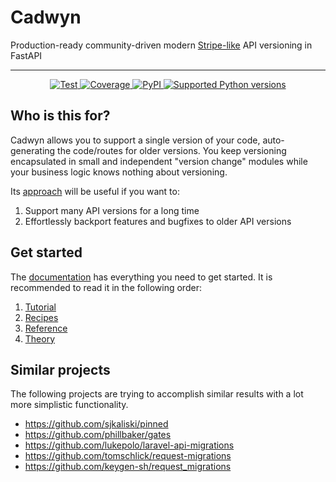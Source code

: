 # Cadwyn

Production-ready community-driven modern [Stripe-like](https://stripe.com/blog/api-versioning) API versioning in FastAPI

---

<p align="center">
<a href="https://github.com/zmievsa/cadwyn/actions?query=workflow%3ATests+event%3Apush+branch%3Amain" target="_blank">
    <img src="https://github.com/zmievsa/cadwyn/actions/workflows/test.yaml/badge.svg?branch=main&event=push" alt="Test">
</a>
<a href="https://codecov.io/gh/ovsyanka83/cadwyn" target="_blank">
    <img src="https://img.shields.io/codecov/c/github/ovsyanka83/cadwyn?color=%2334D058" alt="Coverage">
</a>
<a href="https://pypi.org/project/cadwyn/" target="_blank">
    <img alt="PyPI" src="https://img.shields.io/pypi/v/cadwyn?color=%2334D058&label=pypi%20package" alt="Package version">
</a>
<a href="https://pypi.org/project/cadwyn/" target="_blank">
    <img src="https://img.shields.io/pypi/pyversions/cadwyn?color=%2334D058" alt="Supported Python versions">
</a>
</p>

## Who is this for?

Cadwyn allows you to support a single version of your code, auto-generating the code/routes for older versions. You keep versioning encapsulated in small and independent "version change" modules while your business logic knows nothing about versioning.

Its [approach](https://docs.cadwyn.dev/theory/#ii-migration-based-response-building) will be useful if you want to:

1. Support many API versions for a long time
2. Effortlessly backport features and bugfixes to older API versions

## Get started

The [documentation](https://docs.cadwyn.dev) has everything you need to get started. It is recommended to read it in the following order:

1. [Tutorial](https://docs.cadwyn.dev/tutorial/)
2. [Recipes](https://docs.cadwyn.dev/recipes/)
3. [Reference](https://docs.cadwyn.dev/reference/)
4. [Theory](https://docs.cadwyn.dev/theory/)
<!-- TODO: Move section about cadwyn's approach to the beginning and move other approaches and "how we got here" to another article  -->

## Similar projects

The following projects are trying to accomplish similar results with a lot more simplistic functionality.

- <https://github.com/sjkaliski/pinned>
- <https://github.com/phillbaker/gates>
- <https://github.com/lukepolo/laravel-api-migrations>
- <https://github.com/tomschlick/request-migrations>
- <https://github.com/keygen-sh/request_migrations>

